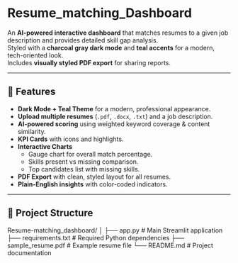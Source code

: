 # Resume_matching_Dashboard

An **AI-powered interactive dashboard** that matches resumes to a given job description and provides detailed skill gap analysis.  
Styled with a **charcoal gray dark mode** and **teal accents** for a modern, tech-oriented look.  
Includes **visually styled PDF export** for sharing reports.

---

## 🚀 Features
- **Dark Mode + Teal Theme** for a modern, professional appearance.
- **Upload multiple resumes** (`.pdf`, `.docx`, `.txt`) and a job description.
- **AI-powered scoring** using weighted keyword coverage & content similarity.
- **KPI Cards** with icons and highlights.
- **Interactive Charts**
  - Gauge chart for overall match percentage.
  - Skills present vs missing comparison.
  - Top candidates list with missing skills.
- **PDF Export** with clean, styled layout for all resumes.
- **Plain-English insights** with color-coded indicators.

---

## 📂 Project Structure
Resume-matching_dashboard/
│
├── app.py               # Main Streamlit application
├── requirements.txt     # Required Python dependencies
├── sample_resume.pdf    # Example resume file
└── README.md            # Project documentation
